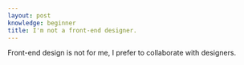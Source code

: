 ```yaml
---
layout: post
knowledge: beginner 
title: I'm not a front-end designer.
---
```

Front-end design is not for me, I prefer to collaborate with designers.